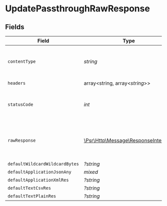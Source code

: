 # UpdatePassthroughRawResponse


## Fields

| Field                                                                                                        | Type                                                                                                         | Required                                                                                                     | Description                                                                                                  |
| ------------------------------------------------------------------------------------------------------------ | ------------------------------------------------------------------------------------------------------------ | ------------------------------------------------------------------------------------------------------------ | ------------------------------------------------------------------------------------------------------------ |
| `contentType`                                                                                                | *string*                                                                                                     | :heavy_check_mark:                                                                                           | HTTP response content type for this operation                                                                |
| `headers`                                                                                                    | array<string, array<*string*>>                                                                               | :heavy_check_mark:                                                                                           | N/A                                                                                                          |
| `statusCode`                                                                                                 | *int*                                                                                                        | :heavy_check_mark:                                                                                           | HTTP response status code for this operation                                                                 |
| `rawResponse`                                                                                                | [\Psr\Http\Message\ResponseInterface](https://www.php-fig.org/psr/psr-7/#33-psrhttpmessageresponseinterface) | :heavy_check_mark:                                                                                           | Raw HTTP response; suitable for custom response parsing                                                      |
| `defaultWildcardWildcardBytes`                                                                               | *?string*                                                                                                    | :heavy_minus_sign:                                                                                           | Successful                                                                                                   |
| `defaultApplicationJsonAny`                                                                                  | *mixed*                                                                                                      | :heavy_minus_sign:                                                                                           | Successful                                                                                                   |
| `defaultApplicationXmlRes`                                                                                   | *?string*                                                                                                    | :heavy_minus_sign:                                                                                           | Successful                                                                                                   |
| `defaultTextCsvRes`                                                                                          | *?string*                                                                                                    | :heavy_minus_sign:                                                                                           | Successful                                                                                                   |
| `defaultTextPlainRes`                                                                                        | *?string*                                                                                                    | :heavy_minus_sign:                                                                                           | Successful                                                                                                   |
